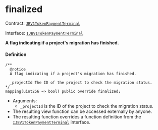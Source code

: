 # finalized

Contract: [`JBV1TokenPaymentTerminal`](/v4/deprecated/v3/api/contracts/or-payment-terminals/jbv1tokenpaymentterminal/README.md)​‌

Interface: [`IJBV1TokenPaymentTerminal`](/v4/deprecated/v3/api/interfaces/ijbv1tokenpaymentterminal.md)

**A flag indicating if a project's migration has finished.**

#### Definition

```
/**
  @notice
  A flag indicating if a project's migration has finished.

  _projectId The ID of the project to check the migration status.
*/
mapping(uint256 => bool) public override finalized;
```

* Arguments:
  * `_projectId` is the ID of the project to check the migration status.
* The resulting view function can be accessed externally by anyone.
* The resulting function overrides a function definition from the [`IJBV1TokenPaymentTerminal`](/v4/deprecated/v3/api/interfaces/ijbv1tokenpaymentterminal.md) interface.

